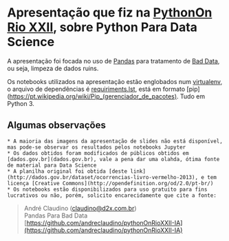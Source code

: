 # Apresentação que fiz na [PythonOn Rio XXII](http://pythonrio.python.org.br/evento/), sobre Python Para Data Science

A apresentação foi focada no uso de [Pandas]() para tratamento de [Bad Data](http://pythonrio.python.org.br/evento/), ou seja, limpeza de dados ruins.

Os notebooks utilizados na apresentação estão englobados num [virtualenv](https://osantana.me/ambiente-isolado-para-python-com-virtualenv/), o arquivo de dependências é [requiriments.lst](https://github.com/andreclaudino/pythonOnRioXXII-IA/blob/master/requiriments.lst), está em formato [pip](https://pt.wikipedia.org/wiki/Pip_(gerenciador_de_pacotes). Tudo em Python 3.

## Algumas observações
    * A maioria das imagens da apresentação de slides não está disponível, mas pode-se observar os resultados pelos notebooks Jupyter
    * Os dados obtidos foram modificados de públicos obtidos em [dados.gov.br](dados.gov.br), vale a pena dar uma olahda, ótima fonte de material para Data Science
    * A planilha original foi obtida [deste link](http://dados.gov.br/dataset/ocorrencias-livro-vermelho-2013), e tem licença [Creative Commons](http://opendefinition.org/od/2.0/pt-br/)
    * Os notebooks estão disponibilizados para uso gratuito para fins lucrativos ou não, porém, solicito encarecidamente que cite a fonte:

> André Claudino (claudino@d2x.com.br)  
> Pandas Para Bad Data  
> [https://github.com/andreclaudino/pythonOnRioXXII-IA](https://github.com/andreclaudino/pythonOnRioXXII-IA)  


